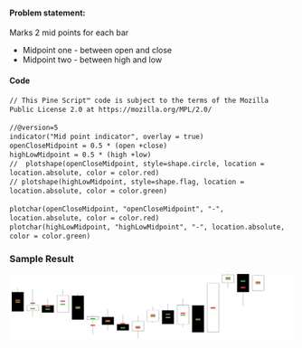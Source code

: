
#### Problem statement: 
Marks 2 mid points for each bar
 - Midpoint one - between open and close
- Midpoint two - between high and low

#### Code
```
// This Pine Script™ code is subject to the terms of the Mozilla Public License 2.0 at https://mozilla.org/MPL/2.0/

//@version=5
indicator("Mid point indicator", overlay = true)
openCloseMidpoint = 0.5 * (open +close)
highLowMidpoint = 0.5 * (high +low)
//  plotshape(openCloseMidpoint, style=shape.circle, location = location.absolute, color = color.red)
// plotshape(highLowMidpoint, style=shape.flag, location = location.absolute, color = color.green)

plotchar(openCloseMidpoint, "openCloseMidpoint", "-", location.absolute, color = color.red)
plotchar(highLowMidpoint, "highLowMidpoint", "-", location.absolute, color = color.green)
```

### Sample Result


![alt](./midPointMarker_updated.png)